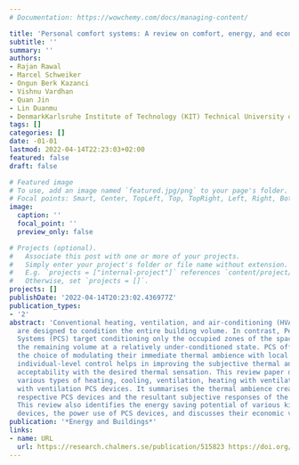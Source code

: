 ```yaml
---
# Documentation: https://wowchemy.com/docs/managing-content/

title: 'Personal comfort systems: A review on comfort, energy, and economics'
subtitle: ''
summary: ''
authors:
- Rajan Rawal
- Marcel Schweiker
- Ongun Berk Kazanci
- Vishnu Vardhan
- Quan Jin
- Lin Duanmu
- DenmarkKarlsruhe Institute of Technology (KIT) Technical University of Denmark  Germany
tags: []
categories: []
date: -01-01
lastmod: 2022-04-14T22:23:03+02:00
featured: false
draft: false

# Featured image
# To use, add an image named `featured.jpg/png` to your page's folder.
# Focal points: Smart, Center, TopLeft, Top, TopRight, Left, Right, BottomLeft, Bottom, BottomRight.
image:
  caption: ''
  focal_point: ''
  preview_only: false

# Projects (optional).
#   Associate this post with one or more of your projects.
#   Simply enter your project's folder or file name without extension.
#   E.g. `projects = ["internal-project"]` references `content/project/deep-learning/index.md`.
#   Otherwise, set `projects = []`.
projects: []
publishDate: '2022-04-14T20:23:02.436977Z'
publication_types:
- '2'
abstract: 'Conventional heating, ventilation, and air-conditioning (HVAC) systems
  are designed to condition the entire building volume. In contrast, Personal Comfort
  Systems (PCS) target conditioning only the occupied zones of the space, while maintaining
  the remaining volume at a relatively under-conditioned state. PCS offer the occupants
  the choice of modulating their immediate thermal ambience with local controls. The
  individual-level control helps in improving the subjective thermal and air quality
  acceptability with the desired thermal sensation. This review paper details on the
  various types of heating, cooling, ventilation, heating with ventilation, and cooling
  with ventilation PCS devices. It summarises the thermal ambience created by the
  respective PCS devices and the resultant subjective responses of the occupants.
  This review also identifies the energy saving potential of various kinds of PCS
  devices, the power use of PCS devices, and discusses their economic viability.  '
publication: '*Energy and Buildings*'
links:
- name: URL
  url: https://research.chalmers.se/publication/515823 https://doi.org/10.1016/j.enbuild.2020.109858
---
```

